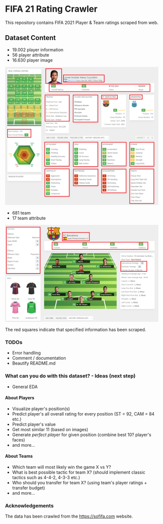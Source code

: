 # FIFA 21 Rating Crawler

This repository contains FIFA 2021 Player &amp; Team ratings scraped from web.

## Dataset Content
 - 19.002 player information <br>
 - 56 player attribute <br>
 - 16.630 player image <br>


![alt text](data/readme_images/player_scraped_attributes.png)

 - 681 team <br>
 - 17 team attribute <br>

![alt text](data/readme_images/team_scraped_attributes.png)

The red squares indicate that specified information has been scraped. 

### TODOs ###
 - Error handling
 - Comment / documentation
 - Beautify README.md
 
### What can you do with this dataset? - Ideas (next step) ###
 - General EDA
#### About Players ####
 - Visualize player's position(s)
 - Predict player's all overall rating for every position (ST = 92, CAM = 84 etc.)
 - Predict player's value
 - Get most similar 11 (based on images)
 - Generate *perfect player* for given position (combine best 10? player's faces)
 - and more...
 
#### About Teams ####
 - Which team will most likely win the game X vs Y?
 - What is best possible tactic for team X? (should implement classic tactics such as 4-4-2, 4-3-3 etc.)
 - Who should you transfer for team X? (using team's player ratings + transfer budget)
 - and more...
 
### Acknowledgements ###
The data has been crawled from the https://sofifa.com website.